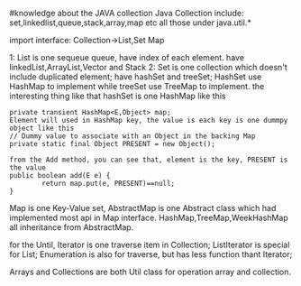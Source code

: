 #knowledge about the JAVA collection
Java Collection include: set,linkedlist,queue,stack,array,map etc
all those under java.util.*

import interface:
Collection->List,Set
Map

1: List is one sequeue queue, have index of each element.
    have linkedList,ArrayList,Vector and Stack
2: Set is one collection which doesn't include duplicated element;
    have hashSet and treeSet; 
    HashSet use HashMap to implement while treeSet use TreeMap to implement.
    the interesting thing like that hashSet is one HashMap like this
    
    private transient HashMap<E,Object> map;
    Element will used in HashMap key, the value is each key is one dummpy object like this
    // Dummy value to associate with an Object in the backing Map
    private static final Object PRESENT = new Object();
    
    from the Add method, you can see that, element is the key, PRESENT is the value
    public boolean add(E e) {
            return map.put(e, PRESENT)==null;
    }

Map is one Key-Value set, AbstractMap is one Abstract class which had implemented most api in Map interface.
HashMap,TreeMap,WeekHashMap all inheritance from AbstractMap.    

for the Until, Iterator is one traverse item in Collection;
ListIterator is special for List;
Enumeration is also for traverse, but has less function thant Iterator;

Arrays and Collections are both Util class for operation array and collection.
